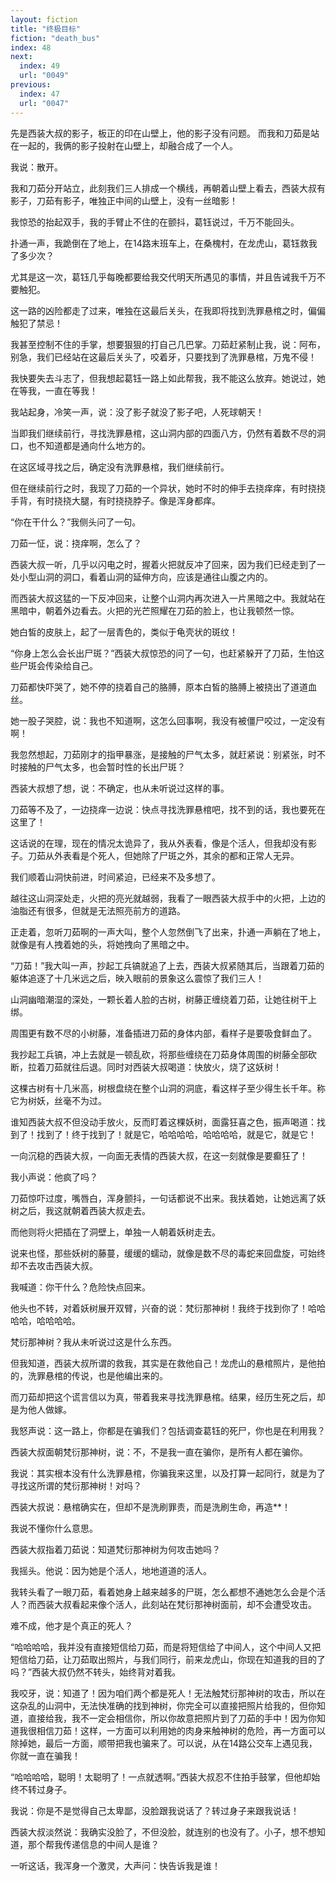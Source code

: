 ```yaml
---
layout: fiction
title: "终极目标"
fiction: "death_bus"
index: 48
next:
  index: 49
  url: "0049"
previous:
  index: 47
  url: "0047"
---
```

先是西装大叔的影子，板正的印在山壁上，他的影子没有问题。  而我和刀茹是站在一起的，我俩的影子投射在山壁上，却融合成了一个人。

我说：散开。

我和刀茹分开站立，此刻我们三人排成一个横线，再朝着山壁上看去，西装大叔有影子，刀茹有影子，唯独正中间的山壁上，没有一丝暗影！

我惊恐的抬起双手，我的手臂止不住的在颤抖，葛钰说过，千万不能回头。

扑通一声，我跪倒在了地上，在14路末班车上，在桑槐村，在龙虎山，葛钰救我了多少次？

尤其是这一次，葛钰几乎每晚都要给我交代明天所遇见的事情，并且告诫我千万不要触犯。

这一路的凶险都走了过来，唯独在这最后关头，在我即将找到洗罪悬棺之时，偏偏触犯了禁忌！

我甚至控制不住的手掌，想要狠狠的打自己几巴掌。刀茹赶紧制止我，说：阿布，别急，我们已经站在这最后关头了，咬着牙，只要找到了洗罪悬棺，万鬼不侵！

我快要失去斗志了，但我想起葛钰一路上如此帮我，我不能这么放弃。她说过，她在等我，一直在等我！

我站起身，冷笑一声，说：没了影子就没了影子吧，人死球朝天！

当即我们继续前行，寻找洗罪悬棺，这山洞内部的四面八方，仍然有着数不尽的洞口，也不知道都是通向什么地方的。

在这区域寻找之后，确定没有洗罪悬棺，我们继续前行。

但在继续前行之时，我现了刀茹的一个异状，她时不时的伸手去挠痒痒，有时挠挠手背，有时挠挠大腿，有时挠挠脖子。像是浑身都痒。

“你在干什么？”我侧头问了一句。

刀茹一怔，说：挠痒啊，怎么了？

西装大叔一听，几乎以闪电之时，握着火把就反冲了回来，因为我们已经走到了一处小型山洞的洞口，看着山洞的延伸方向，应该是通往山腹之内的。

而西装大叔这猛的一下反冲回来，让整个山洞内再次进入一片黑暗之中。我就站在黑暗中，朝着外边看去。火把的光芒照耀在刀茹的脸上，也让我顿然一惊。

她白皙的皮肤上，起了一层青色的，类似于龟壳状的斑纹！

“你身上怎么会长出尸斑？”西装大叔惊恐的问了一句，也赶紧躲开了刀茹，生怕这些尸斑会传染给自己。

刀茹都快吓哭了，她不停的挠着自己的胳膊，原本白皙的胳膊上被挠出了道道血丝。

她一股子哭腔，说：我也不知道啊，这怎么回事啊，我没有被僵尸咬过，一定没有啊！

我忽然想起，刀茹刚才的指甲暴涨，是接触的尸气太多，就赶紧说：别紧张，时不时接触的尸气太多，也会暂时性的长出尸斑？

西装大叔想了想，说：不确定，也从未听说过这样的事。

刀茹等不及了，一边挠痒一边说：快点寻找洗罪悬棺吧，找不到的话，我也要死在这里了！

这话说的在理，现在的情况太诡异了，我从外表看，像是个活人，但我却没有影子。刀茹从外表看是个死人，但她除了尸斑之外，其余的都和正常人无异。

我们顺着山洞快前进，时间紧迫，已经来不及多想了。

越往这山洞深处走，火把的亮光就越弱，我看了一眼西装大叔手中的火把，上边的油脂还有很多，但就是无法照亮前方的道路。

正走着，忽听刀茹啊的一声大叫，整个人忽然倒飞了出来，扑通一声躺在了地上，就像是有人拽着她的头，将她拽向了黑暗之中。

“刀茹！”我大叫一声，抄起工兵镐就追了上去，西装大叔紧随其后，当跟着刀茹的躯体追逐了十几米远之后，映入眼前的景象这么震惊了我们三人！

山洞幽暗潮湿的深处，一颗长着人脸的古树，树藤正缠绕着刀茹，让她往树干上绑。

周围更有数不尽的小树藤，准备插进刀茹的身体内部，看样子是要吸食鲜血了。

我抄起工兵镐，冲上去就是一顿乱砍，将那些缠绕在刀茹身体周围的树藤全部砍断，拉着刀茹就往后退。同时对西装大叔喝道：快放火，烧了这妖树！

这棵古树有十几米高，树根盘绕在整个山洞的洞底，看这样子至少得生长千年。称它为树妖，丝毫不为过。

谁知西装大叔不但没动手放火，反而盯着这棵妖树，面露狂喜之色，振声喝道：找到了！找到了！终于找到了！就是它，哈哈哈哈，哈哈哈哈，就是它，就是它！

一向沉稳的西装大叔，一向面无表情的西装大叔，在这一刻就像是要癫狂了！

我小声说：他疯了吗？

刀茹惊吓过度，嘴唇白，浑身颤抖，一句话都说不出来。我扶着她，让她远离了妖树之后，我这就朝着西装大叔走去。

而他则将火把插在了洞壁上，单独一人朝着妖树走去。

说来也怪，那些妖树的藤蔓，缓缓的蠕动，就像是数不尽的毒蛇来回盘旋，可始终却不去攻击西装大叔。

我喊道：你干什么？危险快点回来。

他头也不转，对着妖树展开双臂，兴奋的说：梵衍那神树！我终于找到你了！哈哈哈哈，哈哈哈哈。

梵衍那神树？我从未听说过这是什么东西。

但我知道，西装大叔所谓的救我，其实是在救他自己！龙虎山的悬棺照片，是他拍的，洗罪悬棺的传说，也是他编出来的。

而刀茹却把这个谎言信以为真，带着我来寻找洗罪悬棺。结果，经历生死之后，却是为他人做嫁。

我怒声说：这一路上，你都是在骗我们？包括调查葛钰的死尸，你也是在利用我？

西装大叔面朝梵衍那神树，说：不，不是我一直在骗你，是所有人都在骗你。

我说：其实根本没有什么洗罪悬棺，你骗我来这里，以及打算一起同行，就是为了寻找这所谓的梵衍那神树！对吗？

西装大叔说：悬棺确实在，但却不是洗刷罪责，而是洗刷生命，再造**！

我说不懂你什么意思。

西装大叔指着刀茹说：知道梵衍那神树为何攻击她吗？

我摇头。他说：因为她是个活人，地地道道的活人。

我转头看了一眼刀茹，看着她身上越来越多的尸斑，怎么都想不通她怎么会是个活人？而西装大叔看起来像个活人，此刻站在梵衍那神树面前，却不会遭受攻击。

难不成，他才是个真正的死人？

“哈哈哈哈，我并没有直接短信给刀茹，而是将短信给了中间人，这个中间人又把短信给刀茹，让刀茹取出照片，与我们同行，前来龙虎山，你现在知道我的目的了吗？”西装大叔仍然不转头，始终背对着我。

我咬牙，说：知道了！因为咱们两个都是死人！无法触梵衍那神树的攻击，所以在这杂乱的山洞中，无法快准确的找到神树，你完全可以直接把照片给我的，但你知道，直接给我，我不一定会相信你，所以你故意把照片到了刀茹的手中！因为你知道我很相信刀茹！这样，一方面可以利用她的肉身来触神树的危险，再一方面可以除掉她，最后一方面，顺带把我也骗来了。可以说，从在14路公交车上遇见我，你就一直在骗我！

“哈哈哈哈，聪明！太聪明了！一点就透啊。”西装大叔忍不住拍手鼓掌，但他却始终不转过身子。

我说：你是不是觉得自己太卑鄙，没脸跟我说话了？转过身子来跟我说话！

西装大叔淡然说：我确实没脸了，不但没脸，就连别的也没有了。小子，想不想知道，那个帮我传递信息的中间人是谁？

一听这话，我浑身一个激灵，大声问：快告诉我是谁！